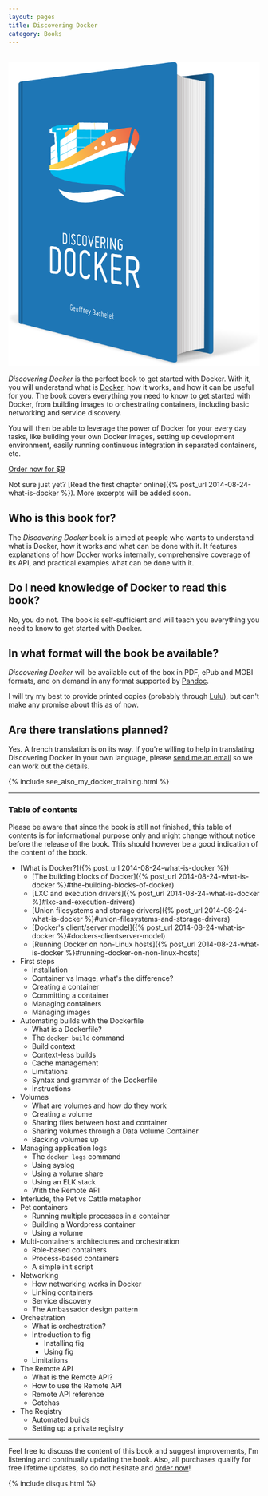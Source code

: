 ```yaml
---
layout: pages
title: Discovering Docker
category: Books
---
```


<br />

<img class="book-cover" src="/images/discovering-docker/book.png" alt="Discovering Docker" />

*Discovering Docker* is the perfect book to get started with Docker. With it, you will understand what is <a href="http://docker.com/">Docker</a>, how it works, and how it can be useful for you. The book covers everything you need to know to get started with Docker, from building images to orchestrating containers, including basic networking and service discovery.

You will then be able to leverage the power of Docker for your every day tasks, like building your own Docker images, setting up development environment, easily running continuous integration in separated containers, etc.

<div class="pre-order">
    <a href="http://gum.co/discovering-docker?wanted=true" class="btn btn-success">Order now for $9</a>
</div>

Not sure just yet? [Read the first chapter online]({% post_url 2014-08-24-what-is-docker %}). More excerpts will be added soon. 

## Who is this book for?

The *Discovering Docker* book is aimed at people who wants to understand what is Docker, how it works and what can be done with it. It features explanations of how Docker works internally, comprehensive coverage of its API, and practical examples what can be done with it.

## Do I need knowledge of Docker to read this book?

No, you do not. The book is self-sufficient and will teach you everything you need to know to get started with Docker.

## In what format will the book be available?

*Discovering Docker* will be available out of the box in PDF, ePub and MOBI formats, and on demand in any format supported by [Pandoc](http://johnmacfarlane.net/pandoc/).

I will try my best to provide printed copies (probably through [Lulu](http://lulu.com)), but can't make any promise about this as of now.

## Are there translations planned?

Yes. A french translation is on its way. If you're willing to help in translating Discovering Docker in your own language, please [send me an email](mailto:geoffrey.bachelet@gmail.com) so we can work out the details.

{% include see_also_my_docker_training.html %}

---

### Table of contents

Please be aware that since the book is still not finished, this table of contents is for informational purpose only and might change without notice before the release of the book. This should however be a good indication of the content of the book.

* [What is Docker?]({% post_url 2014-08-24-what-is-docker %})
  * [The building blocks of Docker]({% post_url 2014-08-24-what-is-docker %}#the-building-blocks-of-docker)
  * [LXC and execution drivers]({% post_url 2014-08-24-what-is-docker %}#lxc-and-execution-drivers)
  * [Union filesystems and storage drivers]({% post_url 2014-08-24-what-is-docker %}#union-filesystems-and-storage-drivers)
  * [Docker's client/server model]({% post_url 2014-08-24-what-is-docker %}#dockers-clientserver-model)
  * [Running Docker on non-Linux hosts]({% post_url 2014-08-24-what-is-docker %}#running-docker-on-non-linux-hosts)
* First steps
  * Installation
  * Container vs Image, what's the difference?
  * Creating a container
  * Committing a container
  * Managing containers
  * Managing images
* Automating builds with the Dockerfile
  * What is a Dockerfile?
  * The `docker build` command
  * Build context
  * Context-less builds
  * Cache management
  * Limitations
  * Syntax and grammar of the Dockerfile
  * Instructions
* Volumes
  * What are volumes and how do they work
  * Creating a volume
  * Sharing files between host and container
  * Sharing volumes through a Data Volume Container
  * Backing volumes up
* Managing application logs
  * The `docker logs` command
  * Using syslog
  * Using a volume share
  * Using an ELK stack
  * With the Remote API
* Interlude, the Pet vs Cattle metaphor
* Pet containers
  * Running multiple processes in a container
  * Building a Wordpress container
  * Using a volume
* Multi-containers architectures and orchestration
  * Role-based containers
  * Process-based containers
  * A simple init script
* Networking
  * How networking works in Docker
  * Linking containers
  * Service discovery
  * The Ambassador design pattern
* Orchestration
  * What is orchestration?
  * Introduction to fig
    * Installing fig
    * Using fig
  * Limitations
* The Remote API
  * What is the Remote API?
  * How to use the Remote API
  * Remote API reference
  * Gotchas
* The Registry
  * Automated builds
  * Setting up a private registry

---
Feel free to discuss the content of this book and suggest improvements, I'm listening and continually updating the book. Also, all purchases qualify for free lifetime updates, so do not hesitate and <a href="https://gum.co/discovering-docker?wanted=true">order now</a>!

{% include disqus.html %}